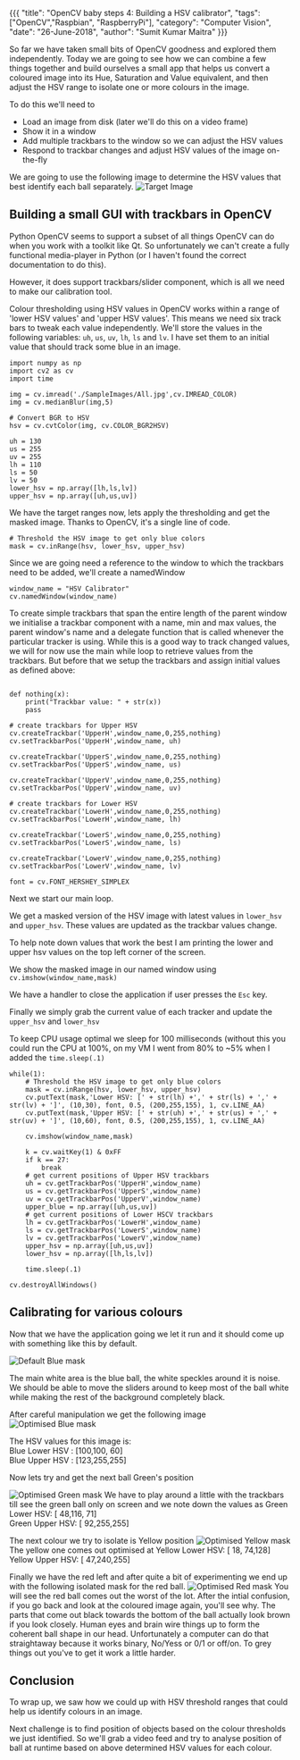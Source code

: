 {{{
  "title": "OpenCV baby steps 4: Building a HSV calibrator",
  "tags": ["OpenCV","Raspbian", "RaspberryPi"],
  "category": "Computer Vision",
  "date": "26-June-2018",
  "author": "Sumit Kumar Maitra"
}}}

So far we have taken small bits of OpenCV goodness and explored them independently. Today we are going to see how we can combine a few things together and build ourselves a small app that helps us convert a coloured image into its Hue, Saturation and Value equivalent, and then adjust the HSV range to isolate one or more colours in the image.

To do this we'll need to
- Load an image from disk (later we'll do this on a video frame)
- Show it in a window
- Add multiple trackbars to the window so we can adjust the HSV values
- Respond to trackbar changes and adjust HSV values of the image on-the-fly

We are going to use the following image to determine the HSV values that best identify each ball separately.
![Target Image](/posts/images/opencv/All.jpg)
## Building a small GUI with trackbars in OpenCV

Python OpenCV seems to support a subset of all things OpenCV can do when you work with a toolkit like Qt. So unfortunately we can't create a fully functional media-player in Python (or I haven't found the correct documentation to do this).

However, it does support trackbars/slider component, which is all we need to make our calibration tool.

Colour thresholding using HSV values in OpenCV works within a range of 'lower HSV values' and 'upper HSV values'. This means we need six track bars to tweak each value independently. We'll store the values in the following variables: ```uh```, ```us```, ```uv```, ```lh```, ```ls``` and ```lv```. I have set them to an initial value that should track some blue in an image.

```
import numpy as np
import cv2 as cv
import time

img = cv.imread('./SampleImages/All.jpg',cv.IMREAD_COLOR)
img = cv.medianBlur(img,5)

# Convert BGR to HSV
hsv = cv.cvtColor(img, cv.COLOR_BGR2HSV)

uh = 130
us = 255
uv = 255
lh = 110
ls = 50
lv = 50
lower_hsv = np.array([lh,ls,lv])
upper_hsv = np.array([uh,us,uv])
```
We have the target ranges now, lets apply the thresholding and get the masked image. Thanks to OpenCV, it's a single line of code.

```
# Threshold the HSV image to get only blue colors
mask = cv.inRange(hsv, lower_hsv, upper_hsv)

```
Since we are going need a reference to the window to which the trackbars need to be added, we'll create a namedWindow
```
window_name = "HSV Calibrator"
cv.namedWindow(window_name)
```
To create simple trackbars that span the entire length of the parent window we initialise a trackbar component with a name, min and max values, the parent window's name and a delegate function that is called whenever the particular tracker is using. While this is a good way to track changed values, we will for now use the main while loop to retrieve values from the trackbars. But before that we setup the trackbars and assign initial values as defined above:

```

def nothing(x):
	print("Trackbar value: " + str(x))
	pass

# create trackbars for Upper HSV
cv.createTrackbar('UpperH',window_name,0,255,nothing)
cv.setTrackbarPos('UpperH',window_name, uh)

cv.createTrackbar('UpperS',window_name,0,255,nothing)
cv.setTrackbarPos('UpperS',window_name, us)

cv.createTrackbar('UpperV',window_name,0,255,nothing)
cv.setTrackbarPos('UpperV',window_name, uv)

# create trackbars for Lower HSV
cv.createTrackbar('LowerH',window_name,0,255,nothing)
cv.setTrackbarPos('LowerH',window_name, lh)

cv.createTrackbar('LowerS',window_name,0,255,nothing)
cv.setTrackbarPos('LowerS',window_name, ls)

cv.createTrackbar('LowerV',window_name,0,255,nothing)
cv.setTrackbarPos('LowerV',window_name, lv)

font = cv.FONT_HERSHEY_SIMPLEX

```

Next we start our main loop.

We get a masked version of the HSV image with latest values in ```lower_hsv``` and ```upper_hsv```. These values are updated as the trackbar values change.

To help note down values that work the best I am printing the lower and upper hsv values on the top left corner of the screen.

We show the masked image in our named window using ``` cv.imshow(window_name,mask) ```

We have a handler to close the application if user presses the ```Esc``` key.

Finally we simply grab the current value of each tracker and update the ```upper_hsv``` and ```lower_hsv```

To keep CPU usage optimal we sleep for 100 milliseconds (without this you could run the CPU at 100%, on my VM I went from 80% to ~5% when I added the ```time.sleep(.1)```

```
while(1):
	# Threshold the HSV image to get only blue colors
    mask = cv.inRange(hsv, lower_hsv, upper_hsv)
    cv.putText(mask,'Lower HSV: [' + str(lh) +',' + str(ls) + ',' + str(lv) + ']', (10,30), font, 0.5, (200,255,155), 1, cv.LINE_AA)
    cv.putText(mask,'Upper HSV: [' + str(uh) +',' + str(us) + ',' + str(uv) + ']', (10,60), font, 0.5, (200,255,155), 1, cv.LINE_AA)

    cv.imshow(window_name,mask)

    k = cv.waitKey(1) & 0xFF
    if k == 27:
        break
    # get current positions of Upper HSV trackbars
    uh = cv.getTrackbarPos('UpperH',window_name)
    us = cv.getTrackbarPos('UpperS',window_name)
    uv = cv.getTrackbarPos('UpperV',window_name)
    upper_blue = np.array([uh,us,uv])
	# get current positions of Lower HSCV trackbars
    lh = cv.getTrackbarPos('LowerH',window_name)
    ls = cv.getTrackbarPos('LowerS',window_name)
    lv = cv.getTrackbarPos('LowerV',window_name)
    upper_hsv = np.array([uh,us,uv])
    lower_hsv = np.array([lh,ls,lv])

    time.sleep(.1)

cv.destroyAllWindows()

```

## Calibrating for various colours
Now that we have the application going we let it run and it should come up with something like this by default.

![Default Blue mask](/posts/images/opencv/hsv-default.jpg)

The main white area is the blue ball, the white speckles around it is noise. We should be able to move the sliders around to keep most of the ball white while making the rest of the background completely black.

After careful manipulation we get the following image
![Optimised Blue mask](/posts/images/opencv/hsv-blue-optimised.jpg)

The HSV values for this image is:  
Blue Lower HSV : [100,100, 60]  
Blue Upper HSV : [123,255,255]

Now lets try and get the next ball Green's position

![Optimised Green mask](/posts/images/opencv/hsv-green-optimised.jpg)
We have to play around a little with the trackbars till see the green ball only on screen and we note down the values as
Green Lower HSV: [ 48,116, 71]  
Green Upper HSV: [ 92,255,255]

The next colour we try to isolate is Yellow position
![Optimised Yellow mask](/posts/images/opencv/hsv-yellow-opimised.jpg)
The yellow one comes out optimised at
Yellow Lower HSV: [ 18, 74,128]
Yellow Upper HSV: [ 47,240,255]

Finally we have the red left and after quite a bit of experimenting we end up with the following isolated mask for the red ball.
![Optimised Red mask](/posts/images/opencv/hsv-red-optimised.jpg)
You will see the red ball comes out the worst of the lot. After the intial confusion, if you go back and look at the coloured image again, you'll see why. The parts that come out black towards the bottom of the ball actually look brown if you look closely. Human eyes and brain wire things up to form the coherent ball shape in our head. Unfortunately a computer can do that straightaway because it works binary, No/Yess or 0/1 or off/on. To grey things out you've to get it work a little harder.

## Conclusion
To wrap up, we saw how we could up with HSV threshold ranges that could help us identify colours in an image.

Next challenge is to find position of objects based on the colour thresholds we just identified. So we'll grab a video feed and try to analyse position of ball at runtime based on above determined HSV values for each colour. 

